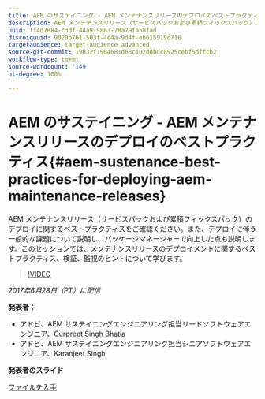 ```yaml
---
title: AEM のサステイニング - AEM メンテナンスリリースのデプロイのベストプラクティス
description: AEM メンテナンスリリース（サービスパックおよび累積フィックスパック）のデプロイに関するベストプラクティスをご確認ください。また、デプロイに伴う一般的な課題について説明し、パッケージマネージャーで向上した点も説明します。このセッションでは、メンテナンスリリースのデプロイメントに関するベストプラクティス、検証、監視のヒントについて学びます。
uuid: ff4d7884-c3df-44a9-9863-78a79fa58fad
discoiquuid: 9020b761-503f-4e4a-9d4f-eb615919d716
targetaudience: target-audience advanced
source-git-commit: 19832f1904681d68c102ddbdc8925cebf5dffcb2
workflow-type: tm+mt
source-wordcount: '149'
ht-degree: 100%

---
```



# AEM のサステイニング - AEM メンテナンスリリースのデプロイのベストプラクティス{#aem-sustenance-best-practices-for-deploying-aem-maintenance-releases}

AEM メンテナンスリリース（サービスパックおよび累積フィックスパック）のデプロイに関するベストプラクティスをご確認ください。また、デプロイに伴う一般的な課題について説明し、パッケージマネージャーで向上した点も説明します。このセッションでは、メンテナンスリリースのデプロイメントに関するベストプラクティス、検証、監視のヒントについて学びます。

>[!VIDEO](https://video.tv.adobe.com/v/18982/?quality=9)

*2017年6月28日（PT）に配信*

**発表者：**

* アドビ、AEM サステイニングエンジニアリング担当リードソフトウェアエンジニア、Gurpreet Singh Bhatia
* アドビ、AEM サステイニングエンジニアリング担当シニアソフトウェアエンジニア、Karanjeet Singh

**発表者のスライド**

[ファイルを入手](assets/aem-sustenance-best-practices-gems.pdf)
<!--
[Get back to the Overview](https://helpx.adobe.com/experience-manager/kt/eseminars/gems/aem-index.html)
-->
